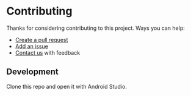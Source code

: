 # Contributing

Thanks for considering contributing to this project. Ways you can help:

* [Create a pull request](https://help.github.com/articles/creating-a-pull-request)
* [Add an issue](https://github.com/braintree/braintree-android-samsung-pay/issues)
* [Contact us](README.md#feedback) with feedback

## Development

Clone this repo and open it with Android Studio.
